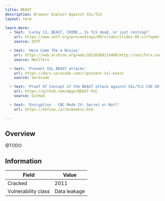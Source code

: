 ```yaml
---
title: BEAST
description: Browser Exploit Against SSL/TLS
layout: term

learn_more:
  - text: 'Lucky 13, BEAST, CRIME,… Is TLS dead, or just resting?'
    url: https://www.ietf.org/proceedings/89/slides/slides-89-irtfopen-1.pdf
    source: IETF

  - text: 'Here Come The ⊕ Ninjas'
    url: https://web.archive.org/web/20220308133400/http://netifera.com/research/beast/beast_DRAFT_0621.pdf
    source: Netifera

  - text: 'Prevent SSL BEAST attacks'
    url: https://docs.veracode.com/r/prevent-ssl-beast
    source: Veracode

  - text: 'Proof Of Concept of the BEAST attack against SSL/TLS CVE-2011-3389'
    url: https://github.com/mpgn/BEAST-PoC
    source: GitHub

  - text: 'Encryption - CBC Mode IV: Secret or Not?'
    url: https://defuse.ca/cbcmodeiv.htm

---
```


## Overview

@TODO

## Information

| Field               | Value        |
|---------------------|--------------|
| Cracked             | 2011         |
| Vulnerability class | Data leakage |
